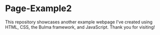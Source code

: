 # Page-Example2
This repository showcases another example webpage I've created using HTML, CSS, the Bulma framework, and JavaScript. Thank you for visiting!
